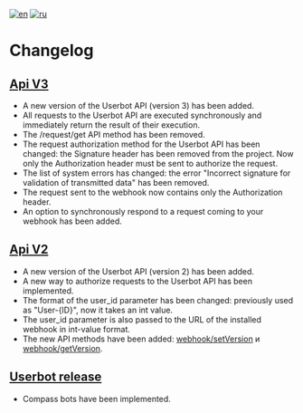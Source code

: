 [![en](https://img.shields.io/badge/lang-en-green.svg)](https://github.com/getCompass/userbot/blob/master/CHANGELOG.md)
[![ru](https://img.shields.io/badge/lang-ru-green.svg)](https://github.com/getCompass/userbot/blob/master/CHANGELOG_ru.md)

# Changelog

## [Api V3](https://github.com/getCompass/userbot/releases/tag/master)

- A new version of the Userbot API (version 3) has been added. 
- All requests to the Userbot API are executed synchronously and immediately return the result of their execution.
- The /request/get API method has been removed.
- The request authorization method for the Userbot API has been changed: the Signature header has been removed from the project. Now only the Authorization header must be sent to authorize the request.
- The list of system errors has changed: the error "Incorrect signature for validation of transmitted data" has been removed.
- The request sent to the webhook now contains only the Authorization header.
- An option to synchronously respond to a request coming to your webhook has been added.

## [Api V2](https://github.com/getCompass/userbot/releases/tag/v2)

- A new version of the Userbot API (version 2) has been added.
- A new way to authorize requests to the Userbot API has been implemented.
- The format of the user_id parameter has been changed: previously used as "User-{ID}", now it takes an int value.
- The user_id parameter is also passed to the URL of the installed webhook in int-value format.
- The new API methods have been added: [webhook/setVersion](https://github.com/getCompass/userbot#post-webhooksetversion) и [webhook/getVersion](https://github.com/getCompass/userbot#post-webhookgetversion).

## [Userbot release](https://github.com/getCompass/userbot/releases/tag/v1)

- Compass bots have been implemented.
